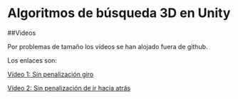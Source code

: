 # Algoritmos de búsqueda 3D en Unity

##Videos

Por problemas de tamaño los vídeos se han alojado fuera de github.

Los enlaces son:

[Vídeo 1: Sin penalización giro](https://www.dropbox.com/s/xgxpqm3jru34o17/excesopenalizaciongiro.mp4?dl=0)

[Vídeo 2: Sin penalización de ir hacia atrás](https://www.dropbox.com/s/mcvjvptppatwc4z/sinpenalizacionhaciatras.mkv?dl=0) 